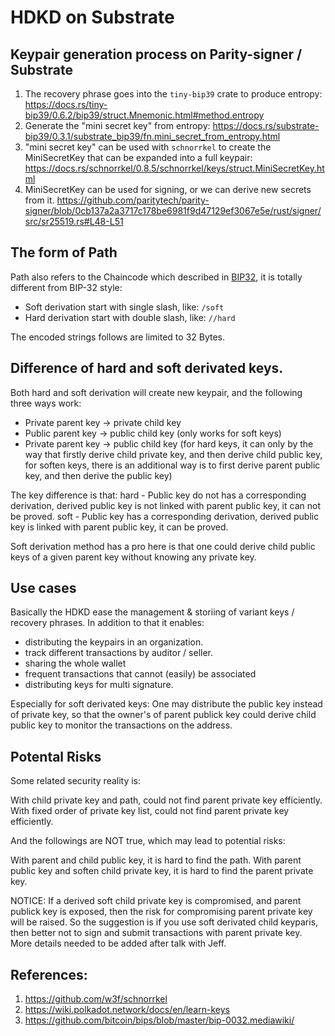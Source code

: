 # HDKD on Substrate

## Keypair generation process on Parity-signer / Substrate

1. The recovery phrase goes into the `tiny-bip39` crate to produce entropy: https://docs.rs/tiny-bip39/0.6.2/bip39/struct.Mnemonic.html#method.entropy
2. Generate the "mini secret key" from entropy: https://docs.rs/substrate-bip39/0.3.1/substrate_bip39/fn.mini_secret_from_entropy.html
3. "mini secret key" can be used with `schnorrkel` to create the MiniSecretKey that can be expanded into a full keypair: https://docs.rs/schnorrkel/0.8.5/schnorrkel/keys/struct.MiniSecretKey.html
4. MiniSecretKey can be used for signing, or we can derive new secrets from it. https://github.com/paritytech/parity-signer/blob/0cb137a2a3717c178be6981f9d47129ef3067e5e/rust/signer/src/sr25519.rs#L48-L51

## The form of Path

Path also refers to the Chaincode which described in [BIP32](https://github.com/bitcoin/bips/blob/master/bip-0032.mediawiki/), it is totally different from BIP-32 style:
* Soft derivation start with single slash, like: `/soft`
* Hard derivation start with double slash, like: `//hard`

The encoded strings follows are limited to 32 Bytes.

## Difference of hard and soft derivated keys.

Both hard and soft derivation will create new keypair, and the following three ways work:

* Private parent key -> private child key
* Public parent key -> public child key (only works for soft keys)
* Private parent key -> public child key (for hard keys, it can only by the way that firstly derive child private key, and then derive child public key, for soften keys, there is an additional way is to first derive parent public key, and then derive the public key)

The key difference is that:
hard - Public key do not has a corresponding derivation, derived public key is not linked with parent public key, it can not be proved. 
soft - Public key has a corresponding derivation, derived public key is linked with parent public key, it can be proved. 

Soft derivation method has a pro here is that one could derive child public keys of a given parent key without knowing any private key.

## Use cases

Basically the HDKD ease the management & storiing of variant keys / recovery phrases. In addition to that it enables:

* distributing the keypairs in an organization.
* track different transactions by auditor / seller.
* sharing the whole wallet
* frequent transactions that cannot (easily) be associated
* distributing keys for multi signature.

Especially for soft derivated keys:
One may distribute the public key instead of private key, so that the owner's of parent publick key could derive child public key to monitor the transactions on the address.

## Potental Risks

Some related security reality is:

With child private key and path, could not find parent private key efficiently.
With fixed order of private key list, could not find parent private key efficiently.

And the followings are NOT true, which may lead to potential risks:

With parent and child public key, it is hard to find the path.
With parent public key and soften child private key, it is hard to find the parent private key.

NOTICE: If a derived soft child private key is compromised, and parent publick key is exposed, then the risk for compromising parent private key will be raised. So the suggestion is if you use soft derivated child keyparis, then better not to sign and submit transactions with parent private key.
More details needed to be added after talk with Jeff.

## References:
1. https://github.com/w3f/schnorrkel
2. https://wiki.polkadot.network/docs/en/learn-keys
3. https://github.com/bitcoin/bips/blob/master/bip-0032.mediawiki/

